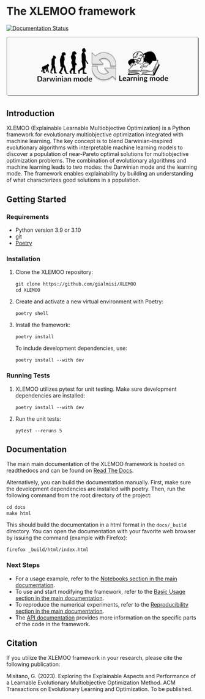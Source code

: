 # The XLEMOO framework
[![Documentation Status](https://readthedocs.org/projects/xlemoo/badge/?version=latest)](https://xlemoo.readthedocs.io/en/latest/index.html)

![Darwinian and Learning Modes](docs/figures/modes.svg)

## Introduction

XLEMOO (Explainable Learnable Multiobjective Optimization) is a Python framework for evolutionary multiobjective optimization integrated with machine learning. The key concept is to blend Darwinian-inspired evolutionary algorithms with interpretable machine learning models to discover a population of near-Pareto optimal solutions for multiobjective optimization problems. The combination of evolutionary algorithms and machine learning leads to two modes: the Darwinian mode and the learning mode. The framework enables explainability by building an understanding of what characterizes good solutions in a population.

## Getting Started

### Requirements

- Python version 3.9 or 3.10
- git
- [Poetry](https://python-poetry.org/)

### Installation

1. Clone the XLEMOO repository:

   ```shell
   git clone https://github.com/gialmisi/XLEMOO
   cd XLEMOO
   ```

2. Create and activate a new virtual environment with Poetry:

   ```shell
   poetry shell
   ```

3. Install the framework:

   ```shell
   poetry install
   ```

   To include development dependencies, use:

   ```shell
   poetry install --with dev
   ```

### Running Tests

1. XLEMOO utilizes pytest for unit testing. Make sure development dependencies are installed:

   ```shell
   poetry install --with dev
   ```

2. Run the unit tests:

   ```shell
   pytest --reruns 5
   ```

## Documentation

The main main documentation of the XLEMOO framework is hosted on readthedocs and can be found on [Read The Docs](https://xlemoo.readthedocs.io/en/latest/index.html).

Alternatively, you can build the documentation manually. First, make sure the development dependencies are installed with poetry.
Then, run the following command from the root directory of the project:

```shell
cd docs
make html
```

This should build the documentation in a html format in the `docs/_build` directory. You can open the documentation with your favorite web browser by issuing the command (example with Firefox):

```shell
firefox _build/html/index.html
```

### Next Steps

- For a usage example, refer to the [Notebooks section in the main documentation](https://xlemoo.readthedocs.io/en/latest/notebooks_section.html#notebooks).
- To use and start modifying the framework, refer to the [Basic Usage section in the main documentation](https://xlemoo.readthedocs.io/en/latest/introduction.html#hacking).
- To reproduce the numerical experiments, refer to the [Reproducibility section in the main documentation](https://xlemoo.readthedocs.io/en/latest/introduction.html#repro).
- The [API documentation](https://xlemoo.readthedocs.io/en/latest/api.html#apidocs) provides more information on the specific parts of the code in the framework.

## Citation

If you utilize the XLEMOO framework in your research, please cite the following publication:

Misitano, G. (2023). Exploring the Explainable Aspects and Performance of a Learnable Evolutionary Multiobjective Optimization Method. ACM Transactions on Evolutionary Learning and Optimization. To be published.
